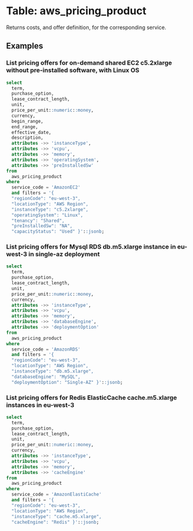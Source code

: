 # Table: aws_pricing_product

Returns costs, and offer definition, for the corresponding service.

## Examples

### List pricing offers for on-demand shared EC2 c5.2xlarge without pre-installed software, with Linux OS

```sql
select
  term,
  purchase_option,
  lease_contract_length,
  unit,
  price_per_unit::numeric::money,
  currency,
  begin_range,
  end_range,
  effective_date,
  description,
  attributes ->> 'instanceType',
  attributes ->> 'vcpu',
  attributes ->> 'memory',
  attributes ->> 'operatingSystem',
  attributes ->> 'preInstalledSw'
from
  aws_pricing_product
where
  service_code = 'AmazonEC2'
  and filters = '{
  "regionCode": "eu-west-3",
  "locationType": "AWS Region",
  "instanceType": "c5.2xlarge",
  "operatingSystem": "Linux",
  "tenancy": "Shared",
  "preInstalledSw": "NA",
  "capacityStatus": "Used" }'::jsonb;
```


### List pricing offers for Mysql RDS db.m5.xlarge instance in eu-west-3 in single-az deployment

```sql
select
  term,
  purchase_option,
  lease_contract_length,
  unit,
  price_per_unit::numeric::money,
  currency,
  attributes ->> 'instanceType',
  attributes ->> 'vcpu',
  attributes ->> 'memory',
  attributes ->> 'databaseEngine',
  attributes ->> 'deploymentOption'
from
  aws_pricing_product
where
  service_code = 'AmazonRDS'
  and filters = '{
  "regionCode": "eu-west-3",
  "locationType": "AWS Region",
  "instanceType": "db.m5.xlarge",
  "databaseEngine": "MySQL",
  "deploymentOption": "Single-AZ" }'::jsonb;
```

### List pricing offers for Redis ElasticCache cache.m5.xlarge instances in eu-west-3

```sql
select
  term,
  purchase_option,
  lease_contract_length,
  unit,
  price_per_unit::numeric::money,
  currency,
  attributes ->> 'instanceType',
  attributes ->> 'vcpu',
  attributes ->> 'memory',
  attributes ->> 'cacheEngine'
from
  aws_pricing_product
where
  service_code = 'AmazonElastiCache'
  and filters = '{
  "regionCode": "eu-west-3",
  "locationType": "AWS Region",
  "instanceType": "cache.m5.xlarge",
  "cacheEngine": "Redis" }'::jsonb;
```
